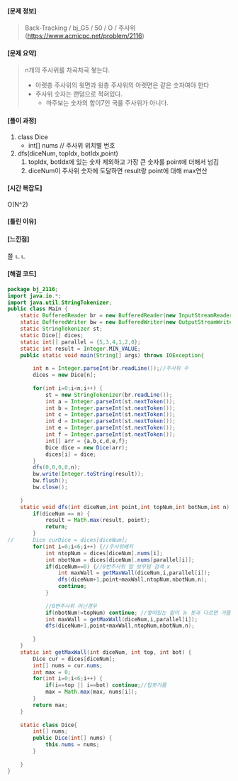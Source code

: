 #### [문제 정보]
>  Back-Tracking / bj_G5 / 50 / O / 주사위(https://www.acmicpc.net/problem/2116)

#### [문제 요약]

> n개의 주사위를 차곡차곡 쌓는다.
>
> - 아랫층 주사위의 윗면과 윗층 주사위의 아랫면은 같은 숫자여야 한다
> - 주사위 숫자는 랜덤으로 적혀있다.
>   -  마주보는 숫자의 합이7인 국룰 주사위가 아니다.

#### [풀이 과정]

1. class Dice
   - int[] nums // 주사위 위치별 번호
2. dfs(diceNum, topIdx, botIdx,point)
   1. topIdx, botIdx에 있는 숫자 제외하고 가장 큰 숫자를 point에 더해서 넘김
   2. diceNum이 주사위 숫자에 도달하면 result랑 point에 대해 max연산

#### [시간 복잡도]

O(N^2)

#### [틀린 이유]

#### [느낀점]

쫄 ㄴㄴ

#### [해결 코드]
```java
package bj_2116;
import java.io.*;
import java.util.StringTokenizer;
public class Main {
	static BufferedReader br = new BufferedReader(new InputStreamReader(System.in));
	static BufferedWriter bw = new BufferedWriter(new OutputStreamWriter(System.out));
	static StringTokenizer st;
	static Dice[] dices;
	static int[] parallel = {5,3,4,1,2,0};
	static int result = Integer.MIN_VALUE;
	public static void main(String[] args) throws IOException{
		
		int n = Integer.parseInt(br.readLine());//주사위 수
		dices = new Dice[n];
		
		for(int i=0;i<n;i++) {
			st = new StringTokenizer(br.readLine());
			int a = Integer.parseInt(st.nextToken());
			int b = Integer.parseInt(st.nextToken());
			int c = Integer.parseInt(st.nextToken());
			int d = Integer.parseInt(st.nextToken());
			int e = Integer.parseInt(st.nextToken());
			int f = Integer.parseInt(st.nextToken());
			int[] arr = {a,b,c,d,e,f};
			Dice dice = new Dice(arr);
			dices[i] = dice;
		}
		dfs(0,0,0,0,n);
		bw.write(Integer.toString(result));
		bw.flush();
		bw.close();
		
	}
	static void dfs(int diceNum,int point,int topNum,int botNum,int n) {//num번 주사위 배치
		if(diceNum == n) {
			result = Math.max(result, point);
			return;
		}
//		Dice curDice = dices[diceNum];
		for(int i=0;i<6;i++) {//주사위배치
			int ntopNum = dices[diceNum].nums[i];
			int nbotNum = dices[diceNum].nums[parallel[i]];
			if(diceNum==0) {//0번주사위 탑 보우텀 검색 x
				int maxWall = getMaxWall(diceNum,i,parallel[i]);
				dfs(diceNum+1,point+maxWall,ntopNum,nbotNum,n);
				continue;
			}
			
			//0번주사위 아닌경우
			if(nbotNum!=topNum) continue; //쌓여있는 탑이 뉴 봇과 다르면 거름
			int maxWall = getMaxWall(diceNum,i,parallel[i]);
			dfs(diceNum+1,point+maxWall,ntopNum,nbotNum,n);
			
		}
	}
	static int getMaxWall(int diceNum, int top, int bot) {
		Dice cur = dices[diceNum];
		int[] nums = cur.nums;
		int max = 0;
		for(int i=0;i<6;i++) {
			if(i==top || i==bot) continue;//탑봇거름
			max = Math.max(max, nums[i]);
		}
		return max;
	}
	
	static class Dice{
		int[] nums;
		public Dice(int[] nums) {
			this.nums = nums;
		}
		
	}
}

```